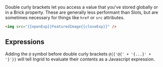Double curly brackets let you access a value that you've stored globally or in a Brick property. These are generally less performant than Slots, but are sometimes necessary for things like `href` or `src` attributes.

```html
<img src="{{openExp}}FeaturedImage{{closeExp}}" />
```

## Expressions
Adding the `@` symbol before double curly brackets <code>@{{'@{' + '{...}' + '}'}}</code> will tell Ingrid to evaluate their contents as a Javascript expression.